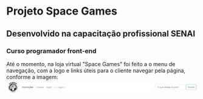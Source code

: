 <h1> Projeto Space Games </h1>
<h2> Desenvolvido na capacitação profissional SENAI </h2>
<h3>Curso programador front-end</h3>
<p> Até o momento, na loja virtual "Space Games" foi feito a o menu de navegação, com a logo e links úteis para o cliente navegar pela página, conforme a imagem: <br> <img src="img/readme.png" heigth = "1000" width="1000" alt="Descrição do menu navbar">
</p>